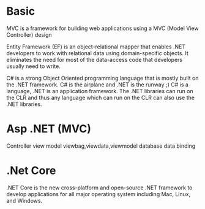 # Basic 

MVC is a framework for building web applications using a MVC (Model View Controller) design

Entity Framework (EF) is an object-relational mapper that enables .NET developers to work with relational data using domain-specific objects. It eliminates the need for most of the data-access code that developers usually need to write.


C# is a strong Object Oriented programming language that is mostly built on the .NET framework. C# is the airplane and .NET is the 
runway ;) C# is a language, .NET is an application framework. The .NET libraries can run on the CLR and thus any language which can 
run on the CLR can also use the .NET libraries.


# Asp .NET (MVC)

Controller
view
model
viewbag,viewdata,viewmodel
database
data binding

# .Net Core
.NET Core is the new cross-platform and open-source .NET framework to develop applications for all major operating system including Mac, Linux, and Windows.
